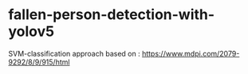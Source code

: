 # fallen-person-detection-with-yolov5
SVM-classification approach based on : https://www.mdpi.com/2079-9292/8/9/915/html
